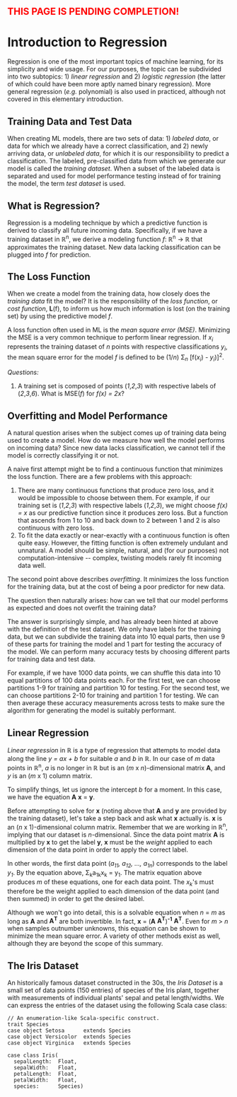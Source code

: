 <span style="color:red">THIS PAGE IS PENDING COMPLETION!</span>
--

Introduction to Regression
==========================

Regression is one of the most important topics of machine learning, for its simplicity and wide usage. For our purposes, the topic can be subdivided into two subtopics: 1) *linear regression* and 2) *logistic regression* (the latter of which could have been more aptly named binary regression). More general regression (*e.g.* polynomial) is also used in practiced, although not covered in this elementary introduction.

Training Data and Test Data
---------------------------
When creating ML models, there are two sets of data: 1) *labeled data*, or data for which we already have a correct classification, and 2) newly arriving data, or *unlabeled data*, for which it is our responsibility to predict a classification. The labeled, pre-classified data from which we generate our model is called the *training dataset*. When a subset of the labeled data is separated and used for model performance testing instead of for training the model, the term *test dataset* is used.

What is Regression?
-------------------
Regression is a modeling technique by which a predictive function is derived to classify all future incoming data. Specifically, if we have a training dataset in ℝ<sup>n</sup>, we derive a modeling function *f*: ℝ<sup>n</sup> → ℝ that approximates the training dataset. New data lacking classification can be plugged into *f* for prediction.

The Loss Function
------------------
When we create a model from the training data, how closely does the *training data* fit the model? It is the responsibility of the *loss function*, or *cost function*, **L**(f), to inform us how much information is lost (on the training set) by using the predictive model *f*.

A loss function often used in ML is the *mean square error (MSE)*. Minimizing the MSE is a very common technique to perform linear regression. If *x<sub>i</sub>* represents the training dataset of *n* points with respective classifications *y<sub>i</sub>*, the mean square error for the model *f* is defined to be (1/*n*) Σ<sub>*n*</sub> [f(*x<sub>i</sub>*) - *y<sub>i</sub>*)]<sup>2</sup>.

*Questions:*
1. A training set is composed of points (*1*,*2*,*3*) with respective labels of (*2*,*3*,*6*). What is MSE(*f*) for *f(x) = 2x*?

Overfitting and Model Performance
---------------------------------
A natural question arises when the subject comes up of training data being used to create a model. How do we measure how well the model performs on incoming data? Since new data lacks classification, we cannot tell if the model is correctly classifying it or not.

A naive first attempt might be to find a continuous function that minimizes the loss function. There are a few problems with this approach:
1. There are many continuous functions that produce zero loss, and it would be impossible to choose between them. For example, if our training set is (*1*,*2*,*3*) with respective labels (*1*,*2*,*3*), we might choose *f(x) = x* as our predictive function since it produces zero loss. But a function that ascends from 1 to 10 and back down to 2 between 1 and 2 is also continuous with zero loss.
2. To fit the data exactly or near-exactly with a continuous function is often quite easy. However, the fitting function is often extremely undulant and unnatural. A model should be simple, natural, and (for our purposes) not computation-intensive -- complex, twisting models rarely fit incoming data well.

The second point above describes *overfitting*. It minimizes the loss function for the training data, but at the cost of being a poor predictor for new data.

The question then naturally arises: how can we tell that our model performs as expected and does not overfit the training data?

The answer is surprisingly simple, and has already been hinted at above with the definition of the test dataset. We only have labels for the training data, but we can subdivide the training data into 10 equal parts, then use 9 of these parts for training the model and 1 part for testing the accuracy of the model. We can perform many accuracy tests by choosing different parts for training data and test data.

For example, if we have 1000 data points, we can shuffle this data into 10 equal partitions of 100 data points each. For the first test, we can choose partitions 1-9 for training and partition 10 for testing. For the second test, we can choose partitions 2-10 for training and partition 1 for testing. We can then average these accuracy measurements across tests to make sure the algorithm for generating the model is suitably performant.

Linear Regression
-----------------
*Linear regression* in ℝ is a type of regression that attempts to model data along the line *y = ax + b* for suitable *a* and *b* in ℝ. In our case of *m* data points in ℝ<sup>n</sup>, *a* is no longer in ℝ but is an (*m* x *n*)-dimensional matrix **A**, and *y* is an (*m* x 1) column matrix.

To simplify things, let us ignore the intercept *b* for a moment. In this case, we have the equation **A** **x** = **y**.

Before attempting to solve for **x** (noting above that **A** and **y** are provided by the training dataset), let's take a step back and ask what **x** actually is. **x** is an (*n* x 1)-dimensional column matrix. Remember that we are working in ℝ<sup>n</sup>, implying that our dataset is *n*-dimensional. Since the data point matrix **A** is multiplied by **x** to get the label **y**, **x** must be the *weight* applied to each dimension of the data point in order to apply the correct label.

In other words, the first data point (*a<sub>11</sub>, a<sub>12</sub>, ..., a<sub>1n</sub>*) corresponds to the label *y<sub>1</sub>*. By the equation above, Σ<sub>k</sub>a<sub>1k</sub>x<sub>k</sub> = y<sub>1</sub>. The matrix equation above produces *m* of these equations, one for each data point. The *x<sub>k</sub>*'s must therefore be the weight applied to each dimension of the data point (and then summed) in order to get the desired label.

Although we won't go into detail, this is a solvable equation when *n* = *m* as long as **A** and **A<sup>T</sup>** are both invertible. In fact, **x** = (**A** **A<sup>T</sup>**)<sup>**-1**</sup> **A<sup>T</sup>**. Even for *m* > *n* when samples outnumber unknowns, this equation can be shown to minimize the mean square error. A variety of other methods exist as well, although they are beyond the scope of this summary.


The Iris Dataset
----------------

An historically famous dataset constructed in the 30s, the *Iris Dataset* is a small set of data points (150 entries) of species of the Iris plant, together with measurements of individual plants' sepal and petal length/widths. We can express the entries of the dataset using the following Scala case class:

```
// An enumeration-like Scala-specific construct.
trait Species
case object Setosa      extends Species
case object Versicolor  extends Species
case object Virginica   extends Species

case class Iris(
  sepalLength:  Float,
  sepalWidth:   Float,
  petalLength:  Float,
  petalWidth:   Float,
  species:      Species)
  ```
